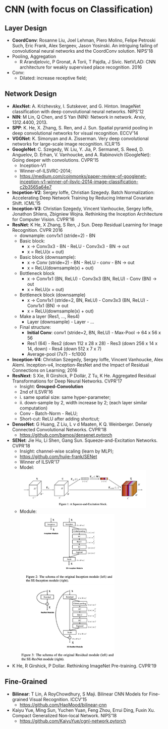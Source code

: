 # CNN (with focus on Classification)

## Layer Design
- **CoordConv**: Rosanne Liu, Joel Lehman, Piero Molino, Felipe Petroski Such, Eric Frank, Alex Sergeev, Jason Yosinski. An intriguing failing of convolutional neural networks and the CoordConv solution. NIPS'18
- Pooling, Aggregation
	- R Arandjelovic, P Gronat, A Torii, T Pajdla, J Sivic. NetVLAD: CNN architecture for weakly supervised place recognition. 2016
- Conv:
	- Dilated: increase receptive field;

## Network Design
- **AlexNet**: A. Krizhevsky, I. Sutskever, and G. Hinton. ImageNet classification with deep convolutional neural networks. NIPS'12
- **NIN**: M Lin, Q Chen, and S Yan (NIN): Network in network. Arxiv, 1312.4400, 2013.
- **SPP**: K. He, X. Zhang, S. Ren, and J. Sun. Spatial pyramid pooling in deep convolutional networks for visual recognition. ECCV'14
- **VGGNet**: K. Simonyan and A. Zisserman. Very deep convolutional networks for large-scale image recognition. ICLR'15
- **GoogleNet**: C. Szegedy, W. Liu, Y. Jia, P. Sermanet, S. Reed, D. Anguelov, D. Erhan, V. Vanhoucke, and A. Rabinovich (GoogleNet): Going deeper with convolutions. CVPR'15
	- Inception-V1
	- Winner-of-ILSVRC-2014;
	- https://medium.com/coinmonks/paper-review-of-googlenet-inception-v1-winner-of-ilsvlc-2014-image-classification-c2b3565a64e7
- **Incpetion-V2**: Sergey Ioffe, Christian Szegedy. Batch Normalization: Accelerating Deep Network Training by Reducing Internal Covariate Shift. ICML'15
- **Inception-V3**: Christian Szegedy, Vincent Vanhoucke, Sergey Ioffe, Jonathon Shlens, Zbigniew Wojna. Rethinking the Inception Architecture for Computer Vision. CVPR'16
- **ResNet**: K He, X Zhang, S Ren, J Sun. Deep Residual Learning for Image Recognition. CVPR 2016
	- downample: conv1x1 (stride=2) - BN
	- Basic block:
		- x -> Conv3x3 - BN - ReLU - Conv3x3 - BN -> out
		- x = ReLU(x + out)
	- Basic block (downsample):
		- x -> Conv (stride=2) - BN - ReLU - conv - BN -> out
		- x = ReLU(downsample(x) + out)
	- Bottleneck block
		- x -> Conv1x1 (BN, ReLU) - Conv3x3 (BN, ReLU) - Conv (BN) -> out
		- x = ReLU(x + out)
	- Bottleneck block (downsample)
		- x -> Conv1x1 (stride=2, BN, ReLU) - Conv3x3 (BN, ReLU) - Conv1x1 (BN) -> out
		- x = ReLU(downsample(x) + out)
	- Make a layer (Res1, ..., Res4)
		- Layer (downsample) - Layer - ...
	- Final structure:
		- **Initial Conv**: conv1 (stride=2, BN, ReLU) - Max-Pool -> 64 x 56 x 56
		- Res1 (64) - Res2 (down 112 x 28 x 28) - Res3 (down 256 x 14 x 14, down) - Res4 (down 512 x 7 x 7)
		- Average-pool (7x7) - fc1000
- **Inception-V4**: Christian Szegedy, Sergey Ioffe, Vincent Vanhoucke, Alex Alemi. Inception-v4, Inception-ResNet and the Impact of Residual Connections on Learning; 2016
- **ResNext**: S Xie, R Girshick, P Dollár, Z Tu, K He. Aggregated Residual Transformations for Deep Neural Networks. CVPR'17
	- Insight: **Grouped-Convolution**
	- 2nd of ILSVR'16
	- i. same spatial size: same hyper-parameter;
	- ii. down-sample by 2, width increase by 2; (each layer similar computation)
	- Conv - Batch-Norm - ReLU;
	- Short-cut: ReLU after adding shortcut;
- **DenseNet**: G Huang, Z Liu, L v d Maaten, K Q. Weinberger. Densely Connected Convolutional Networks. CVPR'18
	- https://github.com/bamos/densenet.pytorch
- **SENet**: Jie Hu, Li Shen, Gang Sun. Squeeze-and-Excitation Networks. CVPR'18
	- Insight: channel-wise scaling (learn by MLP);
	- https://github.com/hujie-frank/SENet
	- Winner of ILSVR'17
	- Model:\
		<img src="/CV-2D/images/cnn/senet-1.png" alt="drawing" width="400"/>
	- Module:\
		<img src="/CV-2D/images/cnn/senet-2.png" alt="drawing" width="300"/>
		<img src="/CV-2D/images/cnn/senet-3.png" alt="drawing" width="300"/>
- K He, R Girshick, P Dollar. Rethinking ImageNet Pre-training. CVPR'19

## Fine-Grained
- **Bilinear**: T Lin, A RoyChowdhury, S Maji. Bilinear CNN Models for Fine-grained Visual Recognition. ICCV'15
	- https://github.com/HaoMood/bilinear-cnn
- Kaiyu Yue, Ming Sun, Yuchen Yuan, Feng Zhou, Errui Ding, Fuxin Xu. Compact Generalized Non-local Network. NIPS'18
	- https://github.com/KaiyuYue/cgnl-network.pytorch
